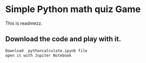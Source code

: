 # Simple Python math quiz Game
This is readmezz.

## Download the code and play with it.

```bash 
Download  pythoncalculate.ipynb file 
open it with Jupiter Notebook
```
